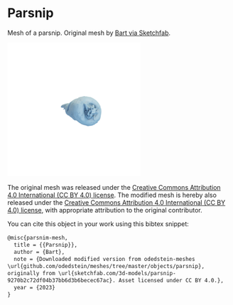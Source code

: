 # Parsnip

Mesh of a parsnip.
Original mesh by [Bart via Sketchfab](https://sketchfab.com/3d-models/parsnip-9270b2c72df04b37bb6d3b6becec67ac).

![parsnip](parsnip.png)

The original mesh was released under the [Creative Commons Attribution 4.0 International (CC BY 4.0) license](https://creativecommons.org/licenses/by/4.0/).
The modified mesh is hereby also released under the [Creative Commons Attribution 4.0 International (CC BY 4.0) license](https://creativecommons.org/licenses/by/4.0/), with appropriate attribution to the original contributor.

You can cite this object in your work using this bibtex snippet:
```
@misc{parsnim-mesh,
  title = {{Parsnip}},
  author = {Bart},
  note = {Downloaded modified version from odedstein-meshes \url{github.com/odedstein/meshes/tree/master/objects/parsnip}, originally from \url{sketchfab.com/3d-models/parsnip-9270b2c72df04b37bb6d3b6becec67ac}. Asset licensed under CC BY 4.0.},
  year = {2023}
}
```
